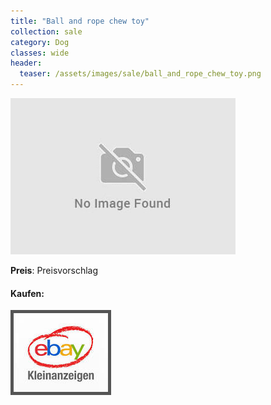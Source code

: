 ```yaml
---
title: "Ball and rope chew toy"
collection: sale
category: Dog
classes: wide
header: 
  teaser: /assets/images/sale/ball_and_rope_chew_toy.png
---
```




<a href="">
  <img src="/assets/images/sale/ball_and_rope_chew_toy.png" alt="Ball and rope chew toy">
</a>

**Preis**: Preisvorschlag


#### Kaufen:
<a href="">
  <img src="/assets/images/ebay.png" alt="Ebay Kleinanzeigen" style="border: 5px solid #555">
</a>

